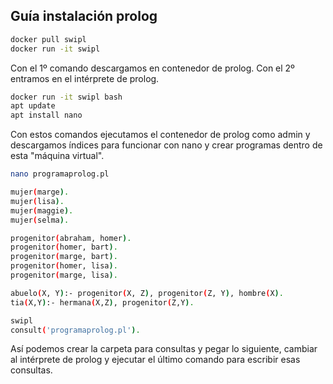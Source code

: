 ## Guía instalación prolog

```bash
docker pull swipl
docker run -it swipl
```

Con el 1º comando descargamos en contenedor de prolog.
Con el 2º entramos en el intérprete de prolog.


```bash
docker run -it swipl bash
apt update
apt install nano
```

Con estos comandos ejecutamos el contenedor de prolog como admin y descargamos índices para funcionar con nano y crear programas dentro de esta "máquina virtual".


```bash
nano programaprolog.pl

mujer(marge).
mujer(lisa).
mujer(maggie).
mujer(selma).

progenitor(abraham, homer).
progenitor(homer, bart).
progenitor(marge, bart).
progenitor(homer, lisa).
progenitor(marge, lisa).

abuelo(X, Y):- progenitor(X, Z), progenitor(Z, Y), hombre(X).
tia(X,Y):- hermana(X,Z), progenitor(Z,Y).

swipl
consult('programaprolog.pl').
```

Así podemos crear la carpeta para consultas y pegar lo siguiente, cambiar al intérprete de prolog y ejecutar el último comando para escribir esas consultas.